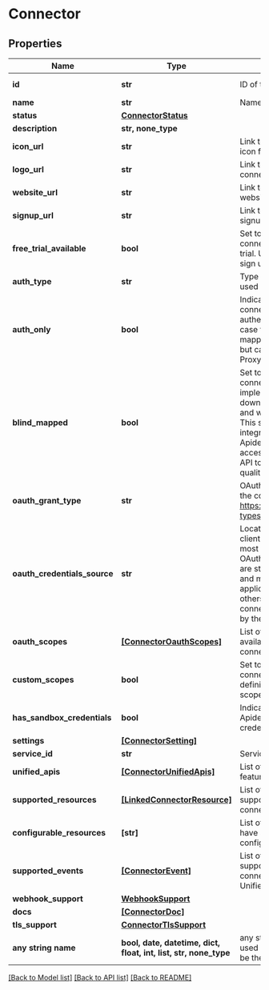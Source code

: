 # Connector


## Properties
Name | Type | Description | Notes
------------ | ------------- | ------------- | -------------
**id** | **str** | ID of the connector. | [optional] [readonly] 
**name** | **str** | Name of the connector. | [optional] 
**status** | [**ConnectorStatus**](ConnectorStatus.md) |  | [optional] 
**description** | **str, none_type** |  | [optional] 
**icon_url** | **str** | Link to a small square icon for the connector. | [optional] 
**logo_url** | **str** | Link to the full logo for the connector. | [optional] 
**website_url** | **str** | Link to the connector&#39;s website. | [optional] 
**signup_url** | **str** | Link to the connector&#39;s signup page. | [optional] 
**free_trial_available** | **bool** | Set to &#x60;true&#x60; when the connector offers a free trial. Use &#x60;signup_url&#x60; to sign up for a free trial | [optional] 
**auth_type** | **str** | Type of authorization used by the connector | [optional] [readonly] 
**auth_only** | **bool** | Indicates whether a connector only supports authentication. In this case the connector is not mapped to a Unified API, but can be used with the Proxy API | [optional] [readonly] 
**blind_mapped** | **bool** | Set to &#x60;true&#x60; when connector was implemented from downstream docs only and without API access. This state indicates that integration will require Apideck support, and access to downstream API to validate mapping quality. | [optional] [readonly] 
**oauth_grant_type** | **str** | OAuth grant type used by the connector. More info: https://oauth.net/2/grant-types | [optional] [readonly] 
**oauth_credentials_source** | **str** | Location of the OAuth client credentials. For most connectors the OAuth client credentials are stored on integration and managed by the application owner. For others they are stored on connection and managed by the consumer in Vault. | [optional] [readonly] 
**oauth_scopes** | [**[ConnectorOauthScopes]**](ConnectorOauthScopes.md) | List of OAuth Scopes available for this connector. | [optional] 
**custom_scopes** | **bool** | Set to &#x60;true&#x60; when connector allows the definition of custom scopes. | [optional] [readonly] 
**has_sandbox_credentials** | **bool** | Indicates whether Apideck Sandbox OAuth credentials are available. | [optional] 
**settings** | [**[ConnectorSetting]**](ConnectorSetting.md) |  | [optional] 
**service_id** | **str** | Service provider identifier | [optional] 
**unified_apis** | [**[ConnectorUnifiedApis]**](ConnectorUnifiedApis.md) | List of Unified APIs that feature this connector. | [optional] 
**supported_resources** | [**[LinkedConnectorResource]**](LinkedConnectorResource.md) | List of resources that are supported on the connector. | [optional] 
**configurable_resources** | **[str]** | List of resources that have settings that can be configured. | [optional] 
**supported_events** | [**[ConnectorEvent]**](ConnectorEvent.md) | List of events that are supported on the connector across all Unified APIs. | [optional] 
**webhook_support** | [**WebhookSupport**](WebhookSupport.md) |  | [optional] 
**docs** | [**[ConnectorDoc]**](ConnectorDoc.md) |  | [optional] 
**tls_support** | [**ConnectorTlsSupport**](ConnectorTlsSupport.md) |  | [optional] 
**any string name** | **bool, date, datetime, dict, float, int, list, str, none_type** | any string name can be used but the value must be the correct type | [optional]

[[Back to Model list]](../../README.md#documentation-for-models) [[Back to API list]](../../README.md#documentation-for-api-endpoints) [[Back to README]](../../README.md)


